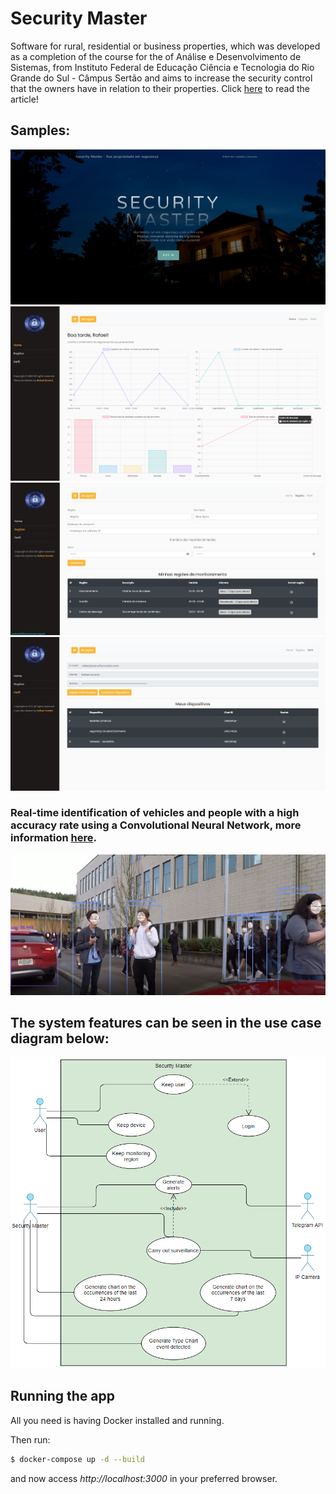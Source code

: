 # Security Master

Software for rural, residential or business properties, which was developed as a completion of the course for the of Análise e Desenvolvimento de Sistemas, from Instituto Federal de Educação Ciência e Tecnologia do Rio Grande do Sul - Câmpus Sertão and aims to increase the security control that the owners have in relation to their properties. Click <a href="https://docs.google.com/document/d/1hbUs30B3wBhGEHl1hm2ims1H8KTSsusbb0jeCRtRAlc/edit?usp=sharing">here</a> to read the article!

## Samples:

<img src="https://github.com/rafaelscariot/security-master/blob/master/src/app/public/img/Screenshot_3.png" />
<img src="https://github.com/rafaelscariot/security-master/blob/master/src/app/public/img/dashboard.png" />
<img src="https://github.com/rafaelscariot/security-master/blob/master/src/app/public/img/Screenshot_1.png" />
<img src="https://github.com/rafaelscariot/security-master/blob/master/src/app/public/img/Screenshot_2.png" />

### Real-time identification of vehicles and people with a high accuracy rate using a Convolutional Neural Network, more information <a href="https://github.com/rafaelscariot/detect-people-and-vehicles">here</a>.

<img src="https://github.com/rafaelscariot/detect-people-and-vehicles/blob/master/src/resources/result.png" />

## The system features can be seen in the use case diagram below:

<img src="https://github.com/rafaelscariot/security-master/blob/master/src/app/public/img/usecases.png" />

## Running the app

All you need is having Docker installed and running.

Then run:

```bash
$ docker-compose up -d --build
```

and now access _http://localhost:3000_ in your preferred browser.
